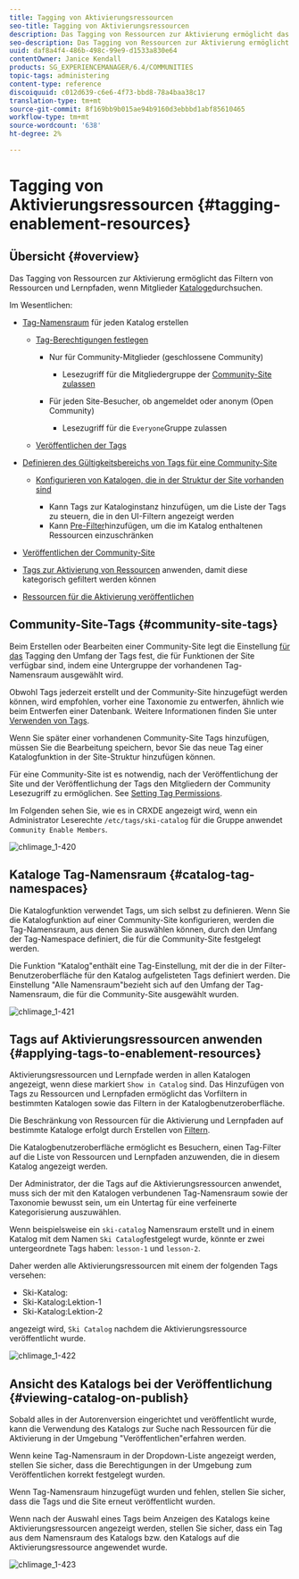 ```yaml
---
title: Tagging von Aktivierungsressourcen
seo-title: Tagging von Aktivierungsressourcen
description: Das Tagging von Ressourcen zur Aktivierung ermöglicht das Filtern von Ressourcen und Lernpfaden, wenn Mitglieder Kataloge durchsuchen
seo-description: Das Tagging von Ressourcen zur Aktivierung ermöglicht das Filtern von Ressourcen und Lernpfaden, wenn Mitglieder Kataloge durchsuchen
uuid: daf8a4f4-486b-498c-99e9-d1533a830e64
contentOwner: Janice Kendall
products: SG_EXPERIENCEMANAGER/6.4/COMMUNITIES
topic-tags: administering
content-type: reference
discoiquuid: c012d639-c6e6-4f73-bbd8-78a4baa38c17
translation-type: tm+mt
source-git-commit: 8f169bb9b015ae94b9160d3ebbbd1abf85610465
workflow-type: tm+mt
source-wordcount: '638'
ht-degree: 2%

---
```



# Tagging von Aktivierungsressourcen {#tagging-enablement-resources}

## Übersicht {#overview}

Das Tagging von Ressourcen zur Aktivierung ermöglicht das Filtern von Ressourcen und Lernpfaden, wenn Mitglieder [Kataloge](functions.md#catalog-function)durchsuchen.

Im Wesentlichen:

* [Tag-Namensraum](../../help/sites-administering/tags.md#creating-a-namespace) für jeden Katalog erstellen

   * [Tag-Berechtigungen festlegen](../../help/sites-administering/tags.md#setting-tag-permissions)

      * Nur für Community-Mitglieder (geschlossene Community)

         * Lesezugriff für die Mitgliedergruppe der [Community-Site zulassen](users.md#publish-group-roles)
      * Für jeden Site-Besucher, ob angemeldet oder anonym (Open Community)

         * Lesezugriff für die `Everyone`Gruppe zulassen
   * [Veröffentlichen der Tags](../../help/sites-administering/tags.md#publishing-tags)



* [Definieren des Gültigkeitsbereichs von Tags für eine Community-Site](sites-console.md#tagging)

   * [Konfigurieren von Katalogen, die in der Struktur der Site vorhanden sind](functions.md#catalog-function)

      * Kann Tags zur Kataloginstanz hinzufügen, um die Liste der Tags zu steuern, die in den UI-Filtern angezeigt werden
      * Kann [Pre-Filter](catalog-developer-essentials.md#pre-filters)hinzufügen, um die im Katalog enthaltenen Ressourcen einzuschränken

* [Veröffentlichen der Community-Site](sites-console.md#publishing-the-site)
* [Tags zur Aktivierung von Ressourcen](resources.md#create-a-resource) anwenden, damit diese kategorisch gefiltert werden können
* [Ressourcen für die Aktivierung veröffentlichen](resources.md#publish)

## Community-Site-Tags {#community-site-tags}

Beim Erstellen oder Bearbeiten einer Community-Site legt die Einstellung [für das](sites-console.md#tagging) Tagging den Umfang der Tags fest, die für Funktionen der Site verfügbar sind, indem eine Untergruppe der vorhandenen Tag-Namensraum ausgewählt wird.

Obwohl Tags jederzeit erstellt und der Community-Site hinzugefügt werden können, wird empfohlen, vorher eine Taxonomie zu entwerfen, ähnlich wie beim Entwerfen einer Datenbank. Weitere Informationen finden Sie unter [Verwenden von Tags](../../help/sites-authoring/tags.md).

Wenn Sie später einer vorhandenen Community-Site Tags hinzufügen, müssen Sie die Bearbeitung speichern, bevor Sie das neue Tag einer Katalogfunktion in der Site-Struktur hinzufügen können.

Für eine Community-Site ist es notwendig, nach der Veröffentlichung der Site und der Veröffentlichung der Tags den Mitgliedern der Community Lesezugriff zu ermöglichen. See [Setting Tag Permissions](../../help/sites-administering/tags.md#setting-tag-permissions).

Im Folgenden sehen Sie, wie es in CRXDE angezeigt wird, wenn ein Administrator Leserechte `/etc/tags/ski-catalog` für die Gruppe anwendet `Community Enable Members`.

![chlimage_1-420](assets/chlimage_1-420.png)

## Kataloge Tag-Namensraum {#catalog-tag-namespaces}

Die Katalogfunktion verwendet Tags, um sich selbst zu definieren. Wenn Sie die Katalogfunktion auf einer Community-Site konfigurieren, werden die Tag-Namensraum, aus denen Sie auswählen können, durch den Umfang der Tag-Namespace definiert, die für die Community-Site festgelegt werden.

Die Funktion &quot;Katalog&quot;enthält eine Tag-Einstellung, mit der die in der Filter-Benutzeroberfläche für den Katalog aufgelisteten Tags definiert werden. Die Einstellung &quot;Alle Namensraum&quot;bezieht sich auf den Umfang der Tag-Namensraum, die für die Community-Site ausgewählt wurden.

![chlimage_1-421](assets/chlimage_1-421.png)

## Tags auf Aktivierungsressourcen anwenden {#applying-tags-to-enablement-resources}

Aktivierungsressourcen und Lernpfade werden in allen Katalogen angezeigt, wenn diese markiert `Show in Catalog` sind. Das Hinzufügen von Tags zu Ressourcen und Lernpfaden ermöglicht das Vorfiltern in bestimmten Katalogen sowie das Filtern in der Katalogbenutzeroberfläche.

Die Beschränkung von Ressourcen für die Aktivierung und Lernpfaden auf bestimmte Kataloge erfolgt durch Erstellen von [Filtern](catalog-developer-essentials.md#pre-filters).

Die Katalogbenutzeroberfläche ermöglicht es Besuchern, einen Tag-Filter auf die Liste von Ressourcen und Lernpfaden anzuwenden, die in diesem Katalog angezeigt werden.

Der Administrator, der die Tags auf die Aktivierungsressourcen anwendet, muss sich der mit den Katalogen verbundenen Tag-Namensraum sowie der Taxonomie bewusst sein, um ein Untertag für eine verfeinerte Kategorisierung auszuwählen.

Wenn beispielsweise ein `ski-catalog` Namensraum erstellt und in einem Katalog mit dem Namen `Ski Catalog`festgelegt wurde, könnte er zwei untergeordnete Tags haben: `lesson-1` und `lesson-2`.

Daher werden alle Aktivierungsressourcen mit einem der folgenden Tags versehen:

* Ski-Katalog:
* Ski-Katalog:Lektion-1
* Ski-Katalog:Lektion-2

angezeigt wird, `Ski Catalog` nachdem die Aktivierungsressource veröffentlicht wurde.

![chlimage_1-422](assets/chlimage_1-422.png)

## Ansicht des Katalogs bei der Veröffentlichung {#viewing-catalog-on-publish}

Sobald alles in der Autorenversion eingerichtet und veröffentlicht wurde, kann die Verwendung des Katalogs zur Suche nach Ressourcen für die Aktivierung in der Umgebung &quot;Veröffentlichen&quot;erfahren werden.

Wenn keine Tag-Namensraum in der Dropdown-Liste angezeigt werden, stellen Sie sicher, dass die Berechtigungen in der Umgebung zum Veröffentlichen korrekt festgelegt wurden.

Wenn Tag-Namensraum hinzugefügt wurden und fehlen, stellen Sie sicher, dass die Tags und die Site erneut veröffentlicht wurden.

Wenn nach der Auswahl eines Tags beim Anzeigen des Katalogs keine Aktivierungsressourcen angezeigt werden, stellen Sie sicher, dass ein Tag aus dem Namensraum des Katalogs bzw. den Katalogs auf die Aktivierungsressource angewendet wurde.

![chlimage_1-423](assets/chlimage_1-423.png)

